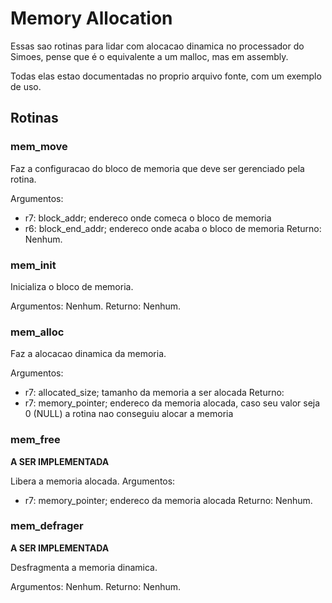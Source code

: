 # Memory Allocation

Essas sao rotinas para lidar com alocacao dinamica no processador do Simoes, pense que é o equivalente a um malloc, mas em assembly.

Todas elas estao documentadas no proprio arquivo fonte, com um exemplo de uso.
## Rotinas

### mem_move

Faz a configuracao do bloco de memoria que deve ser gerenciado pela rotina.

Argumentos:
- r7: block_addr; endereco onde comeca o bloco de memoria
- r6: block_end_addr; endereco onde acaba o bloco de memoria
Returno:
Nenhum.

### mem_init

Inicializa o bloco de memoria.

Argumentos:
Nenhum.
Returno:
Nenhum.

### mem_alloc

Faz a alocacao dinamica da memoria.

Argumentos:
- r7: allocated_size; tamanho da memoria a ser alocada
Returno:
- r7: memory_pointer; endereco da memoria alocada, caso seu valor seja 0 (NULL) a rotina nao conseguiu alocar a memoria

### mem_free
**A SER IMPLEMENTADA**

Libera a memoria alocada.
Argumentos:
- r7: memory_pointer; endereco da memoria alocada
Returno:
Nenhum.

### mem_defrager
**A SER IMPLEMENTADA**

Desfragmenta a memoria dinamica.

Argumentos:
Nenhum.
Returno:
Nenhum.
